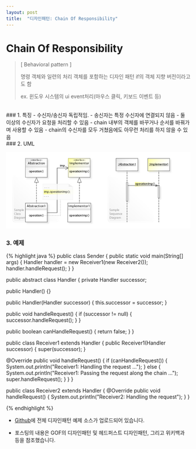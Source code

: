 ```yaml
---
layout: post
title:  "디자인패턴: Chain Of Responsibility"
---
```


# Chain Of Responsibility
> [ Behavioral pattern ]
> 
> 명령 객체와 일련의 처리 객체를 포함하는 디자인 패턴
> if의 객체 지향 버전이라고도 함
> 
> ex. 윈도우 시스템의 ui event처리(마우스 클릭, 키보드 이벤트 등)


<br/>
### 1. 특징
- 수신자/송신자 독립적임.
- 송신자는 특정 수신자에 연결되지 않음
- 둘 이상의 수신자가 요청을 처리할 수 있음
- chain 내부의 객체를 바꾸거나 순서를 바꿔가며 사용할 수 있음
- chain의 수신자를 모두 거쳤음에도 아무런 처리를 하지 않을 수 있음

<br/>
### 2. UML

![Chain%20of%20Responsibility%204afa86429e434294a8ee51587db2c9a2/untitled](/assets/images/designpattern/chain.png)

  
### 3. 예제

{% highlight java %}
public class Sender {
  public static void main(String[] args) { 
    Handler handler = new Receiver1(new Receiver2()); 
    handler.handleRequest(); 
  }
}

public abstract class Handler { 
  private Handler successor;

  public Handler() {} 
  
  public Handler(Handler successor) {
    this.successor = successor; 
  } 
  
  public void handleRequest() {
    if (successor != null) {
      successor.handleRequest(); 
    }
  }
  
  public boolean canHandleRequest() {
    return false; 
  } 
}

public class Receiver1 extends Handler {
  public Receiver1(Handler successor) {
    super(successor); 
  } 

  @Override 
  public void handleRequest() {
    if (canHandleRequest()) {
      System.out.println("Receiver1: Handling the request ...");
    } else { 
      System.out.println("Receiver1: Passing the request along the chain ...");
      super.handleRequest(); 
    } 
  } 
}

public class Receiver2 extends Handler {
  @Override 
  public void handleRequest() {
    System.out.println("Receiver2: Handling the request"); 
  }
}

{% endhighlight %}

* [Github]에 전체 디자인패턴 예제 소스가 업로드되어 있습니다.
* 포스팅의 내용은 GOF의 디자인패턴 및 헤드퍼스트 디자인패턴, 그리고 위키백과 등을 참조했습니다.

  [Github]: https://github.com/hyooi/TIL/tree/master/til.designpattern